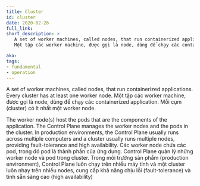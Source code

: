 ```yaml
---
title: Cluster
id: cluster
date: 2020-02-26
full_link: 
short_description: >
   A set of worker machines, called nodes, that run containerized applications. Every cluster has at least one worker node.
   Một tập các worker machine, được gọi là node, dùng để chạy các containerized application. Mỗi cụm (cluster) có ít nhất một worker node.

aka: 
tags:
- fundamental
- operation
---
```

A set of worker machines, called nodes, that run containerized applications. Every cluster has at least one worker node.
Một tập các worker machine, được gọi là node, dùng để chạy các containerized application. Mỗi cụm (cluster) có ít nhất một worker node.

<!--more-->
The worker node(s) host the pods that are the components of the application. The Control Plane manages the worker nodes and the pods in the cluster. In production environments, the Control Plane usually runs across multiple computers and a cluster usually runs multiple nodes, providing fault-tolerance and high availability.
Các worker node chứa các pod, trong đó pod là thành phần của ứng dụng. Control Plane quản lý những worker node và pod trong cluster. Trong môi trường sản phẩm (production environment), Control Plane luôn chạy trên nhiều máy tính và một cluster luôn nhạy trên nhiều nodes, cung cấp khả năng chịu lỗi (fault-tolerance) và tính sẵn sàng cao (high availability)